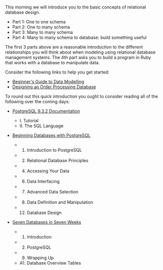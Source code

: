This morning we will introduce you to the basic concepts of relational database design.

- Part 1: One to one schema
- Part 2: One to many schema
- Part 3: Many to many schema
- Part 4: Many to many schema to database: build something useful

The first 3 parts above are a reasonable introduction to the different relationships you will think about when modeling using relational database management systems.  The 4th part asks you to build a program in Ruby that works with a database to manipulate data.

Consider the following links to help you get started:
- [Beginner's Guide to Data Modelling](http://www.databaseanswers.org/tutorial4_data_modelling/index.htm)
- [Designing an Order Processing Database ](http://www.databaseanswers.org/tutorial4_getting_started_with_db_design/index.htm)


To round out this quick introduction you ought to consider reading all of the following over the coming days:

- [PostgreSQL 9.3.2 Documentation](http://www.postgresql.org/docs/9.3/interactive/index.html)
  - I. Tutorial
  - II. The SQL Language

- [Beginning Databases with PostgreSQL](https://www.dropbox.com/s/w2jxyygvmre9te3/Beginning%20Databases%20With%20PostgreSQL.pdf)
  - 1. Introduction to PostgreSQL
  - 2. Relational Database Principles
  - 4. Accessing Your Data
  - 6. Data Interfacing
  - 7. Advanced Data Selection
  - 8. Data Definition and Manipulation
  - 12. Database Design

- [Seven Databases in Seven Weeks](https://www.dropbox.com/s/frgw3d5ohuupap8/Seven%20Databases%20in%207%20Weeks.pdf)
  - 1. Introduction
  - 2. PostgreSQL
  - 9. Wrapping Up
  - A1. Database Overview Tables
